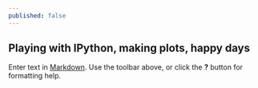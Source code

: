 ```yaml
---
published: false
---
```


## Playing with IPython, making plots, happy days

Enter text in [Markdown](http://daringfireball.net/projects/markdown/). Use the toolbar above, or click the **?** button for formatting help.
